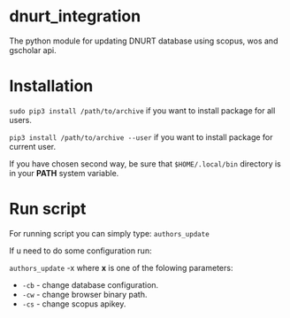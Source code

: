 # dnurt_integration
The python module for updating DNURT database using scopus, wos and gscholar api.
# Installation

`sudo pip3 install /path/to/archive` if you want to install package for all users.

`pip3 install /path/to/archive --user` if you want to install package for current user.

If you have chosen second way, be sure that `$HOME/.local/bin` directory is in your **PATH** system variable.
# Run script
For running script you can simply type:
`authors_update`

If u need to do some configuration run:

`authors_update` -x where **x** is one of the folowing parameters:
* `-cb` - change database configuration.
* `-cw` - change browser binary path. 
* `-cs` - change scopus apikey.
